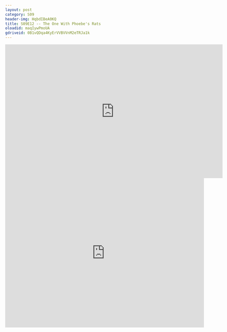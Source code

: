 ```yaml
---
layout: post 
category: S09 
header-img: HqbdIBeA0KQ 
title: S09E12 -- The One With Phoebe's Rats 
oloadid: maqIywPmoUA 
gdriveid: 0B1vQDqa4KyErVVBVVnM2eTRJa1k 
--- 
```

<!--more--> 
<iframe src='https://openload.co/embed/maqIywPmoUA/' width='700' height='430' frameborder='0' scrolling='no' allowfullscreen='allowfullscreen'></iframe> 
<iframe src='https://drive.google.com/file/d/0B1vQDqa4KyErVVBVVnM2eTRJa1k/preview' width='640' height='480' frameborder='0' scrolling='no' allowfullscreen='allowfullscreen'></iframe> 